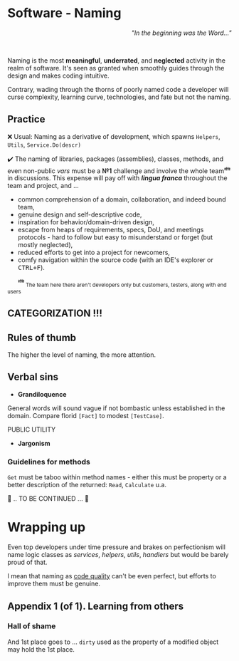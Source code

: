 # Software - Naming 
<p dir="rtl"><i>"...In the beginning was the Word"</div></i></p><br/>
 

Naming is the most **meaningful**, **underrated**, and **neglected** activity in the realm of software. It's seen as granted when smoothly guides through the design and makes coding intuitive. 

Contrary, wading through the thorns of poorly named code a developer will curse complexity, learning curve, technologies, and fate but not the naming.

## Practice

:x: Usual: Naming as a derivative of development, which spawns `Helpers`, `Utils`, `Service.Do(descr)`

✔️ The naming of libraries, packages (assemblies), classes, methods, and even non-public _vars_ must be a **№1** challenge and involve the whole team<sup>:family:</sup> in discussions. This expense will pay off with ***lingua franca*** throughout the team and project, and ...
  
+ common comprehension of a domain, collaboration, and indeed bound team,
+ genuine design and self-descriptive code,
+ inspiration for behavior/domain-driven design,
+ escape from heaps of requirements, specs, DoU, and meetings protocols - hard to follow but easy to misunderstand or forget (but mostly neglected),
+ reduced efforts to get into a project for newcomers,
+ comfy navigation within the source code (with an IDE's explorer or <kbd>CTRL+F</kbd>).

&nbsp;&nbsp;&nbsp;&nbsp;&nbsp;&nbsp;<sup>:family:</sup><sub> The team here there aren't developers only but customers, testers, along with end users</sub>

## CATEGORIZATION !!!

## Rules of thumb

The higher the level of naming, the more attention.

## Verbal sins

- **Grandiloquence** 



General words will sound vague if not bombastic unless established in the domain. Compare florid `[Fact]` to modest `[TestCase]`. 

PUBLIC UTILITY

- **Jargonism**

### Guidelines for methods

`Get` must be taboo within method names - either this must be property or a better description of the returned: `Read`, `Calculate` u.a.

🚧 .. TO BE CONTINUED ... 🚧

# Wrapping up

Even top developers under time pressure and brakes on perfectionism will name logic classes as *services*, *helpers*, *utils*, *handlers* but would  be barely proud of that.

I mean that naming as [code quality](code-quality.md) can't be even perfect, but efforts to improve them must be genuine.

## Appendix 1 (of 1). Learning from others


### Hall of shame

And 1st place goes to ... `dirty` used as the property of a modified object may hold the 1st place.
